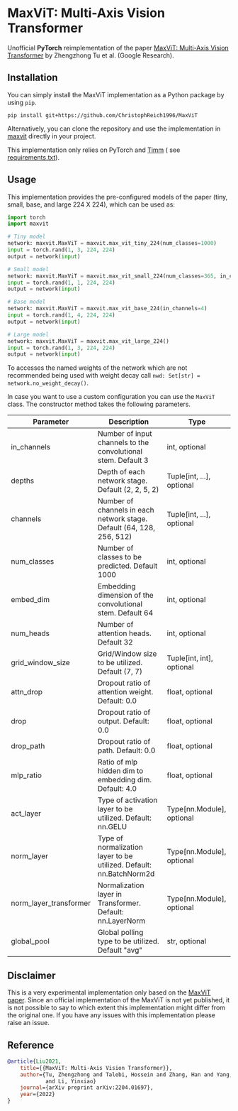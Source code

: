 # MaxViT: Multi-Axis Vision Transformer

Unofficial **PyTorch** reimplementation of the
paper [MaxViT: Multi-Axis Vision Transformer](https://arxiv.org/pdf/2204.01697.pdf)
by Zhengzhong Tu et al. (Google Research).

## Installation

You can simply install the MaxViT implementation as a Python package by using `pip`.

```shell script
pip install git+https://github.com/ChristophReich1996/MaxViT
```

Alternatively, you can clone the repository and use the implementation in [maxvit](maxvit) directly in your project.

This implementation only relies on PyTorch and [Timm](https://github.com/rwightman/pytorch-image-models) (
see [requirements.txt](requirements.txt)).

## Usage

This implementation provides the pre-configured models of the paper (tiny, small, base, and large 224 X 224), which can
be used as:

```python
import torch
import maxvit

# Tiny model
network: maxvit.MaxViT = maxvit.max_vit_tiny_224(num_classes=1000)
input = torch.rand(1, 3, 224, 224)
output = network(input)

# Small model
network: maxvit.MaxViT = maxvit.max_vit_small_224(num_classes=365, in_channels=1)
input = torch.rand(1, 1, 224, 224)
output = network(input)

# Base model
network: maxvit.MaxViT = maxvit.max_vit_base_224(in_channels=4)
input = torch.rand(1, 4, 224, 224)
output = network(input)

# Large model
network: maxvit.MaxViT = maxvit.max_vit_large_224()
input = torch.rand(1, 3, 224, 224)
output = network(input)

```

To accesses the named weights of the network which are not recommended being used with weight decay
call `nwd: Set[str] = network.no_weight_decay()`.

In case you want to use a custom configuration you can use the `MaxViT` class. The constructor method takes the
following parameters.

| Parameter | Description | Type |
| ------------- | ------------- | ------------- |
| in_channels | Number of input channels to the convolutional stem. Default 3 | int, optional |
| depths | Depth of each network stage. Default (2, 2, 5, 2) | Tuple[int, ...], optional |
| channels | Number of channels in each network stage. Default (64, 128, 256, 512) | Tuple[int, ...], optional |
| num_classes | Number of classes to be predicted. Default 1000 | int, optional |
| embed_dim | Embedding dimension of the convolutional stem. Default 64 | int, optional |
| num_heads | Number of attention heads. Default 32 | int, optional |
| grid_window_size | Grid/Window size to be utilized. Default (7, 7) | Tuple[int, int], optional |
| attn_drop | Dropout ratio of attention weight. Default: 0.0 | float, optional |
| drop | Dropout ratio of output. Default: 0.0 | float, optional |
| drop_path | Dropout ratio of path. Default: 0.0 | float, optional |
| mlp_ratio | Ratio of mlp hidden dim to embedding dim. Default: 4.0 | float, optional |
| act_layer | Type of activation layer to be utilized. Default: nn.GELU | Type[nn.Module], optional |
| norm_layer | Type of normalization layer to be utilized. Default: nn.BatchNorm2d | Type[nn.Module], optional |
| norm_layer_transformer | Normalization layer in Transformer. Default: nn.LayerNorm | Type[nn.Module], optional |
| global_pool | Global polling type to be utilized. Default "avg" | str, optional |

## Disclaimer

This is a very experimental implementation only based on the [MaxViT paper](https://arxiv.org/pdf/2204.01697.pdf). Since
an official implementation of the MaxViT is not yet published, it is not possible to say to which extent this
implementation might differ from the original one. If you have any issues with this implementation please raise an
issue.

## Reference

```bibtex
@article{Liu2021,
    title={{MaxViT: Multi-Axis Vision Transformer}},
    author={Tu, Zhengzhong and Talebi, Hossein and Zhang, Han and Yang, Feng and Milanfar, Peyman and Bovik, Alan 
            and Li, Yinxiao}
    journal={arXiv preprint arXiv:2204.01697},
    year={2022}
}
```
